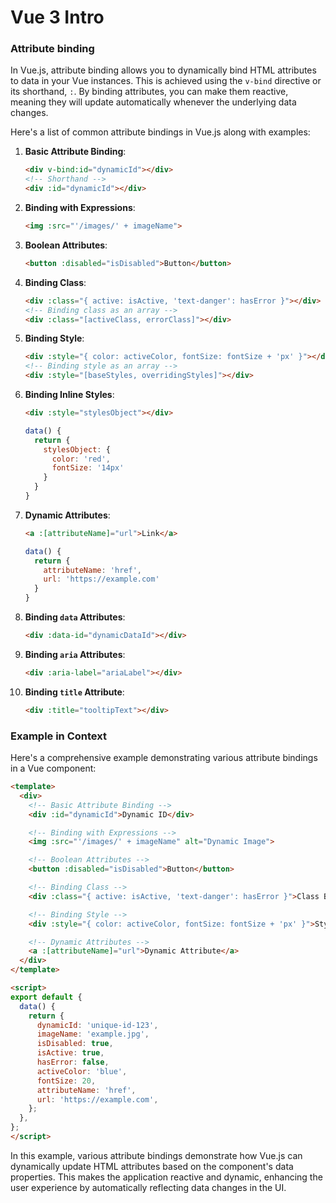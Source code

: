 # Vue 3 Intro

### Attribute binding

In Vue.js, attribute binding allows you to dynamically bind HTML attributes to data in your Vue instances. This is achieved using the `v-bind` directive or its shorthand, `:`. By binding attributes, you can make them reactive, meaning they will update automatically whenever the underlying data changes.

Here's a list of common attribute bindings in Vue.js along with examples:

1. **Basic Attribute Binding**:
   ```html
   <div v-bind:id="dynamicId"></div>
   <!-- Shorthand -->
   <div :id="dynamicId"></div>
   ```

2. **Binding with Expressions**:
   ```html
   <img :src="'/images/' + imageName">
   ```

3. **Boolean Attributes**:
   ```html
   <button :disabled="isDisabled">Button</button>
   ```

4. **Binding Class**:
   ```html
   <div :class="{ active: isActive, 'text-danger': hasError }"></div>
   <!-- Binding class as an array -->
   <div :class="[activeClass, errorClass]"></div>
   ```

5. **Binding Style**:
   ```html
   <div :style="{ color: activeColor, fontSize: fontSize + 'px' }"></div>
   <!-- Binding style as an array -->
   <div :style="[baseStyles, overridingStyles]"></div>
   ```

6. **Binding Inline Styles**:
   ```html
   <div :style="stylesObject"></div>
   ```
   ```js
   data() {
     return {
       stylesObject: {
         color: 'red',
         fontSize: '14px'
       }
     }
   }
   ```

7. **Dynamic Attributes**:
   ```html
   <a :[attributeName]="url">Link</a>
   ```
   ```js
   data() {
     return {
       attributeName: 'href',
       url: 'https://example.com'
     }
   }
   ```

8. **Binding `data` Attributes**:
   ```html
   <div :data-id="dynamicDataId"></div>
   ```

9. **Binding `aria` Attributes**:
   ```html
   <div :aria-label="ariaLabel"></div>
   ```

10. **Binding `title` Attribute**:
    ```html
    <div :title="tooltipText"></div>
    ```

### Example in Context

Here's a comprehensive example demonstrating various attribute bindings in a Vue component:

```html
<template>
  <div>
    <!-- Basic Attribute Binding -->
    <div :id="dynamicId">Dynamic ID</div>

    <!-- Binding with Expressions -->
    <img :src="'/images/' + imageName" alt="Dynamic Image">

    <!-- Boolean Attributes -->
    <button :disabled="isDisabled">Button</button>

    <!-- Binding Class -->
    <div :class="{ active: isActive, 'text-danger': hasError }">Class Binding</div>

    <!-- Binding Style -->
    <div :style="{ color: activeColor, fontSize: fontSize + 'px' }">Style Binding</div>

    <!-- Dynamic Attributes -->
    <a :[attributeName]="url">Dynamic Attribute</a>
  </div>
</template>

<script>
export default {
  data() {
    return {
      dynamicId: 'unique-id-123',
      imageName: 'example.jpg',
      isDisabled: true,
      isActive: true,
      hasError: false,
      activeColor: 'blue',
      fontSize: 20,
      attributeName: 'href',
      url: 'https://example.com',
    };
  },
};
</script>
```

In this example, various attribute bindings demonstrate how Vue.js can dynamically update HTML attributes based on the component's data properties. This makes the application reactive and dynamic, enhancing the user experience by automatically reflecting data changes in the UI.